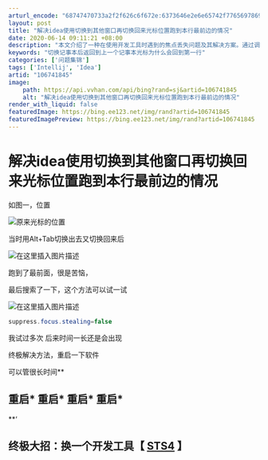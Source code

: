 ```yaml
---
arturl_encode: "68747470733a2f2f626c6f672e:6373646e2e6e65742f77656978696e5f34323236343830352f:61727469636c652f64657461696c732f313036373431383435"
layout: post
title: "解决idea使用切换到其他窗口再切换回来光标位置跑到本行最前边的情况"
date: 2020-06-14 09:11:21 +08:00
description: "本文介绍了一种在使用开发工具时遇到的焦点丢失问题及其解决方案。通过调整配置文件中的'suppress"
keywords: "切换记事本后返回到上一个记事本光标为什么会回到第一行"
categories: ['问题集锦']
tags: ['Intellij', 'Idea']
artid: "106741845"
image:
    path: https://api.vvhan.com/api/bing?rand=sj&artid=106741845
    alt: "解决idea使用切换到其他窗口再切换回来光标位置跑到本行最前边的情况"
render_with_liquid: false
featuredImage: https://bing.ee123.net/img/rand?artid=106741845
featuredImagePreview: https://bing.ee123.net/img/rand?artid=106741845
---
```


# 解决idea使用切换到其他窗口再切换回来光标位置跑到本行最前边的情况

如图一，位置
  
![原来光标的位置](https://i-blog.csdnimg.cn/blog_migrate/0b5038dfe399a5796b14a156a76d4031.png)
  
当时用Alt+Tab切换出去又切换回来后
  
![在这里插入图片描述](https://i-blog.csdnimg.cn/blog_migrate/efdc3d5a01efe2108529438d1d60f55a.png)
  
跑到了最前面，很是苦恼，
  
最后搜索了一下，这个方法可以试一试
  
![在这里插入图片描述](https://i-blog.csdnimg.cn/blog_migrate/92240ed05805703e460f772e742b1813.png)

```java
suppress.focus.stealing=false

```

我试过多次 后来时间一长还是会出现
  
终极解决方法，重启一下软件
  
可以管很长时间\*\*

## 重启\* 重启\* 重启\* 重启\*

\*\*‘

## 终极大招：换一个开发工具【 [STS4](https://blog.csdn.net/weixin_42264805/article/details/109698489) 】